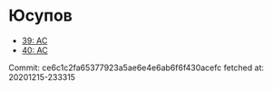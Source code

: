 # Юсупов
- [39: AC](39.md)
- [40: AC](40.md)

Commit: ce6c1c2fa65377923a5ae6e4e6ab6f6f430acefc
 fetched at: 20201215-233315
